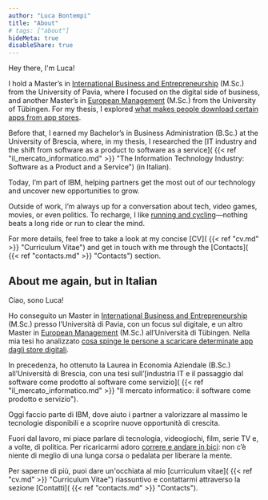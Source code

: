 ```yaml
---
author: "Luca Bontempi"
title: "About"
# tags: ["about"]
hideMeta: true
disableShare: true
---
```

Hey there, I'm Luca!

I hold a Master’s in [International Business and Entrepreneurship](https://mibe.cdl.unipv.it/en) (M.Sc.) from the University of Pavia, where I focused on the digital side of business, and another Master’s in [European Management](https://uni-tuebingen.de/en/fakultaeten/wirtschafts-und-sozialwissenschaftliche-fakultaet/faecher/fachbereich-wirtschaftswissenschaft/wirtschaftswissenschaft/studium/studiengaenge/master/msc-european-management/) (M.Sc.) from the University of Tübingen. For my thesis, I explored [what makes people download certain apps from app stores](https://lucabontempi.com/blog/determinants_of_download_on_mobile_app_stores/ "Determinants of Download on Mobile App Stores - An Empirical Analysis"). 

Before that, I earned my Bachelor’s in Business Administration (B.Sc.) at the University of Brescia, where, in my thesis, I researched the [IT industry and the shift from software as a product to software as a service]( {{< ref "il_mercato_informatico.md" >}} "The Information Technology Industry: Software as a Product and a Service") (in Italian). 

Today, I’m part of IBM, helping partners get the most out of our technology and uncover new opportunities to grow. 

Outside of work, I’m always up for a conversation about tech, video games, movies, or even politics. To recharge, I like [running and cycling](https://www.strava.com/athletes/4403103 "Strava")—nothing beats a long ride or run to clear the mind.

For more details, feel free to take a look at my concise [CV]( {{< ref "cv.md" >}} "Curriculum Vitae") and get in touch with me through the [Contacts]( {{< ref "contacts.md" >}} "Contacts") section.

## About me again, but in Italian

Ciao, sono Luca!

Ho conseguito un Master in [International Business and Entrepreneurship](https://mibe.cdl.unipv.it/en) (M.Sc.) presso l’Università di Pavia, con un focus sul digitale, e un altro Master in [European Management](https://uni-tuebingen.de/en/fakultaeten/wirtschafts-und-sozialwissenschaftliche-fakultaet/faecher/fachbereich-wirtschaftswissenschaft/wirtschaftswissenschaft/studium/studiengaenge/master/msc-european-management/) (M.Sc.) all’Università di Tübingen. Nella mia tesi ho analizzato [cosa spinge le persone a scaricare determinate app dagli store digitali](https://lucabontempi.com/blog/determinants_of_download_on_mobile_app_stores/ "Determinants of Download on Mobile App Stores - An Empirical Analysis").

In precedenza, ho ottenuto la Laurea in Economia Aziendale (B.Sc.) all’Università di Brescia, con una tesi sull’[industria IT e il passaggio dal software come prodotto al software come servizio]( {{< ref "il_mercato_informatico.md" >}} "Il mercato informatico: il software come prodotto e servizio").

Oggi faccio parte di IBM, dove aiuto i partner a valorizzare al massimo le tecnologie disponibili e a scoprire nuove opportunità di crescita.

Fuori dal lavoro, mi piace parlare di tecnologia, videogiochi, film, serie TV e, a volte, di politica. Per ricaricarmi adoro [correre e andare in bici](https://www.strava.com/athletes/4403103 "Strava"): non c’è niente di meglio di una lunga corsa o pedalata per liberare la mente.

Per saperne di più, puoi dare un'occhiata al mio [curriculum vitae]( {{< ref "cv.md" >}} "Curriculum Vitae") riassuntivo e contattarmi attraverso la sezione [Contatti]( {{< ref "contacts.md" >}} "Contacts").